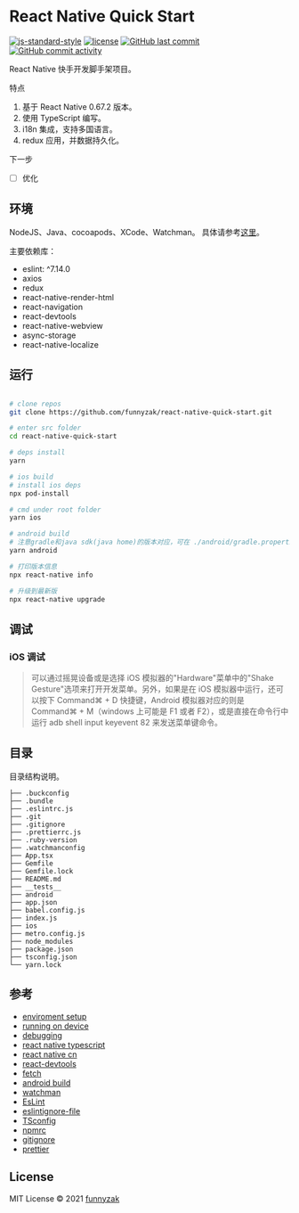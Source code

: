 # React Native Quick Start

[![js-standard-style](https://img.shields.io/badge/code_style-standard-brightgreen.svg)](https://github.com/feross/standard)
[![license][license-image]][repository-url]
[![GitHub last commit][last-commit-image]][repository-url]
[![GitHub commit activity][commit-activity-image]][repository-url]

[commit-activity-image]: https://img.shields.io/github/commit-activity/m/funnyzak/react-native-quick-start?style=flat-square
[last-commit-image]: https://img.shields.io/github/last-commit/funnyzak/react-native-quick-start?style=flat-square
[license-image]: https://img.shields.io/github/license/funnyzak/react-native-quick-start.svg?style=flat-square
[repository-url]: https://github.com/funnyzak/react-native-quick-start

React Native 快手开发脚手架项目。

特点

1. 基于 React Native 0.67.2 版本。
2. 使用 TypeScript 编写。
3. i18n 集成，支持多国语言。
4. redux 应用，并数据持久化。

下一步

- [ ] 优化

## 环境

NodeJS、Java、cocoapods、XCode、Watchman。 具体请参考[这里](https://reactnative.dev/docs/environment-setup)。

主要依赖库：

- eslint: ^7.14.0
- axios
- redux
- react-native-render-html
- react-navigation
- react-devtools
- react-native-webview
- async-storage
- react-native-localize

## 运行

```bash

# clone repos
git clone https://github.com/funnyzak/react-native-quick-start.git

# enter src folder
cd react-native-quick-start

# deps install
yarn

# ios build
# install ios deps
npx pod-install

# cmd under root folder
yarn ios

# android build
# 注意gradle和java sdk(java home)的版本对应，可在 ./android/gradle.properties 设置 org.gradle.java.home
yarn android

# 打印版本信息
npx react-native info

# 升级到最新版
npx react-native upgrade

```

## 调试

### iOS 调试

> 可以通过摇晃设备或是选择 iOS 模拟器的"Hardware"菜单中的"Shake Gesture"选项来打开开发菜单。另外，如果是在 iOS 模拟器中运行，还可以按下 Command⌘ + D 快捷键，Android 模拟器对应的则是 Command⌘ + M（windows 上可能是 F1 或者 F2），或是直接在命令行中运行 adb shell input keyevent 82 来发送菜单键命令。

## 目录

目录结构说明。

    ├── .buckconfig
    ├── .bundle
    ├── .eslintrc.js
    ├── .git
    ├── .gitignore
    ├── .prettierrc.js
    ├── .ruby-version
    ├── .watchmanconfig
    ├── App.tsx
    ├── Gemfile
    ├── Gemfile.lock
    ├── README.md
    ├── __tests__
    ├── android
    ├── app.json
    ├── babel.config.js
    ├── index.js
    ├── ios
    ├── metro.config.js
    ├── node_modules
    ├── package.json
    ├── tsconfig.json
    └── yarn.lock

## 参考

- [enviroment setup](https://reactnative.dev/docs/environment-setup)
- [running on device](https://reactnative.dev/docs/running-on-device)
- [debugging](https://twitter.com/i/spaces/1YqJDqDpqzAxV)
- [react native typescript](https://reactnative.dev/docs/typescript)
- [react native cn](https://reactnative.cn/)
- [react-devtools](https://www.npmjs.com/package/react-devtools)
- [fetch](https://reactnative.cn/docs/network)
- [android build](https://reactnative.cn/docs/signed-apk-android)
- [watchman](https://facebook.github.io/watchman/docs/cli-options.html)
- [EsLint](https://eslint.org/docs/user-guide/configuring/)
- [eslintignore-file](https://eslint.org/docs/user-guide/configuring/ignoring-code#the-eslintignore-file)
- [TSconfig](https://www.typescriptlang.org/tsconfig/)
- [npmrc](https://docs.npmjs.com/cli/v7/configuring-npm/npmrc)
- [gitignore](https://git-scm.com/docs/gitignore)
- [prettier](https://prettier.io/docs/en/index.html)

## License

MIT License © 2021 [funnyzak](https://github.com/funnyzak)
